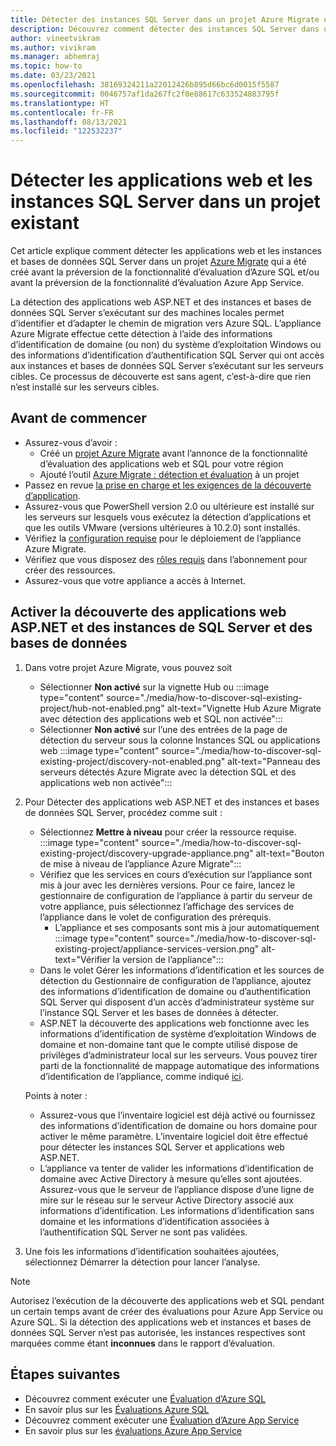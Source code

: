 ```yaml
---
title: Détecter des instances SQL Server dans un projet Azure Migrate existant
description: Découvrez comment détecter des instances SQL Server dans un projet Azure Migrate existant.
author: vineetvikram
ms.author: vivikram
ms.manager: abhemraj
ms.topic: how-to
ms.date: 03/23/2021
ms.openlocfilehash: 38169324211a22012426b895d66bc6d0015f5587
ms.sourcegitcommit: 0046757af1da267fc2f0e88617c633524883795f
ms.translationtype: HT
ms.contentlocale: fr-FR
ms.lasthandoff: 08/13/2021
ms.locfileid: "122532237"
---
```

# <a name="discover-web-apps-and-sql-server-instances-in-an-existing-project"></a>Détecter les applications web et les instances SQL Server dans un projet existant

Cet article explique comment détecter les applications web et les instances et bases de données SQL Server dans un projet [Azure Migrate](./migrate-services-overview.md) qui a été créé avant la préversion de la fonctionnalité d’évaluation d’Azure SQL et/ou avant la préversion de la fonctionnalité d’évaluation Azure App Service.

La détection des applications web ASP.NET et des instances et bases de données SQL Server s’exécutant sur des machines locales permet d’identifier et d’adapter le chemin de migration vers Azure SQL. L’appliance Azure Migrate effectue cette détection à l’aide des informations d’identification de domaine (ou non) du système d’exploitation Windows ou des informations d’identification d’authentification SQL Server qui ont accès aux instances et bases de données SQL Server s’exécutant sur les serveurs cibles.
Ce processus de découverte est sans agent, c’est-à-dire que rien n’est installé sur les serveurs cibles.

## <a name="before-you-start"></a>Avant de commencer

- Assurez-vous d’avoir :
    - Créé un [projet Azure Migrate](./create-manage-projects.md) avant l’annonce de la fonctionnalité d’évaluation des applications web et SQL pour votre région
    - Ajouté l’outil [Azure Migrate : détection et évaluation](./how-to-assess.md) à un projet
- Passez en revue [la prise en charge et les exigences de la découverte d’application](./migrate-support-matrix-vmware.md#vmware-requirements).
-  Assurez-vous que PowerShell version 2.0 ou ultérieure est installé sur les serveurs sur lesquels vous exécutez la détection d’applications et que les outils VMware (versions ultérieures à 10.2.0) sont installés.
- Vérifiez la [configuration requise](./migrate-appliance.md) pour le déploiement de l’appliance Azure Migrate.
- Vérifiez que vous disposez des [rôles requis](./create-manage-projects.md#verify-permissions) dans l’abonnement pour créer des ressources.
- Assurez-vous que votre appliance a accès à Internet.

## <a name="enable-discovery-of-aspnet-web-apps-and-sql-server-instances-and-databases"></a>Activer la découverte des applications web ASP.NET et des instances de SQL Server et des bases de données

1. Dans votre projet Azure Migrate, vous pouvez soit
    - Sélectionner **Non activé** sur la vignette Hub ou :::image type="content" source="./media/how-to-discover-sql-existing-project/hub-not-enabled.png" alt-text="Vignette Hub Azure Migrate avec détection des applications web et SQL non activée":::
    - Sélectionner **Non activé** sur l’une des entrées de la page de détection du serveur sous la colonne Instances SQL ou applications web :::image type="content" source="./media/how-to-discover-sql-existing-project/discovery-not-enabled.png" alt-text="Panneau des serveurs détectés Azure Migrate avec la détection SQL et des applications web non activée":::
2. Pour Détecter des applications web ASP.NET et des instances et bases de données SQL Server, procédez comme suit :
    - Sélectionnez **Mettre à niveau** pour créer la ressource requise.
        :::image type="content" source="./media/how-to-discover-sql-existing-project/discovery-upgrade-appliance.png" alt-text="Bouton de mise à niveau de l’appliance Azure Migrate":::
    - Vérifiez que les services en cours d’exécution sur l’appliance sont mis à jour avec les dernières versions. Pour ce faire, lancez le gestionnaire de configuration de l’appliance à partir du serveur de votre appliance, puis sélectionnez l’affichage des services de l’appliance dans le volet de configuration des prérequis.
        - L’appliance et ses composants sont mis à jour automatiquement :::image type="content" source="./media/how-to-discover-sql-existing-project/appliance-services-version.png" alt-text="Vérifier la version de l’appliance":::
    - Dans le volet Gérer les informations d’identification et les sources de détection du Gestionnaire de configuration de l’appliance, ajoutez des informations d’identification de domaine ou d’authentification SQL Server qui disposent d’un accès d’administrateur système sur l’instance SQL Server et les bases de données à détecter.
    - ASP.NET la découverte des applications web fonctionne avec les informations d’identification de système d’exploitation Windows de domaine et non-domaine tant que le compte utilisé dispose de privilèges d’administrateur local sur les serveurs.
    Vous pouvez tirer parti de la fonctionnalité de mappage automatique des informations d’identification de l’appliance, comme indiqué [ici](./tutorial-discover-vmware.md#start-continuous-discovery).

    Points à noter :
    - Assurez-vous que l’inventaire logiciel est déjà activé ou fournissez des informations d’identification de domaine ou hors domaine pour activer le même paramètre. L’inventaire logiciel doit être effectué pour détecter les instances SQL Server et applications web ASP.NET.
    - L’appliance va tenter de valider les informations d’identification de domaine avec Active Directory à mesure qu’elles sont ajoutées. Assurez-vous que le serveur de l’appliance dispose d’une ligne de mire sur le réseau sur le serveur Active Directory associé aux informations d’identification. Les informations d’identification sans domaine et les informations d’identification associées à l’authentification SQL Server ne sont pas validées.

3. Une fois les informations d’identification souhaitées ajoutées, sélectionnez Démarrer la détection pour lancer l’analyse.

> [!Note]
>Autorisez l’exécution de la découverte des applications web et SQL pendant un certain temps avant de créer des évaluations pour Azure App Service ou Azure SQL. Si la détection des applications web et instances et bases de données SQL Server n’est pas autorisée, les instances respectives sont marquées comme étant **inconnues** dans le rapport d’évaluation.

## <a name="next-steps"></a>Étapes suivantes

- Découvrez comment exécuter une [Évaluation d’Azure SQL](./how-to-create-azure-sql-assessment.md)
- En savoir plus sur les [Évaluations Azure SQL](./concepts-azure-sql-assessment-calculation.md)
- Découvrez comment exécuter une [Évaluation d’Azure App Service](./how-to-create-azure-app-service-assessment.md)
- En savoir plus sur les [évaluations Azure App Service](./concepts-azure-webapps-assessment-calculation.md)